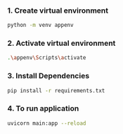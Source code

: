 ### 1. Create virtual environment

```bash
python -m venv appenv
```
### 2. Activate virtual environment

```bash
.\appenv\Scripts\activate
```

### 3. Install Dependencies

```bash
pip install -r requirements.txt
```

### 4. To run application

```bash
uvicorn main:app --reload
```